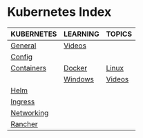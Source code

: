 # Kubernetes Index

|KUBERNETES|LEARNING|TOPICS|
|---|---|---|
|[General](infrastructure/kubernetes/kubernetes-general)|[Videos](infrastructure/kubernetes/kubernetes-general#videos)||
|[Config](infrastructure/kubernetes/kubernetes-config)|||
|[Containers](infrastructure/kubernetes/kubernetes-containers)|[Docker](infrastructure/kubernetes/kubernetes-containers#docker)|[Linux](infrastructure/kubernetes/kubernetes-containers#linux)|
||[Windows](infrastructure/kubernetes/kubernetes-containers#windows)|[Videos](infrastructure/kubernetes/kubernetes-containers#videos)|
|[Helm](infrastructure/kubernetes/kubernetes-helm)|||
|[Ingress](infrastructure/kubernetes/kubernetes-ingress)|||
|[Networking](infrastructure/kubernetes/kubernetes-networking)||
|[Rancher](infrastructure/kubernetes/kubernetes-rancher)|||
